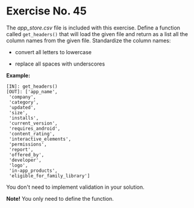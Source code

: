 # Exercise No. 45

The *app_store.csv* file is included with this exercise. Define a function called `get_headers()` that will load the given file and return as a list all the column names from the given file. Standardize the column names:

-   convert all letters to lowercase

-   replace all spaces with underscores


**Example:**


    [IN]: get_headers()
    [OUT]: ['app_name',
     'company',
     'category',
     'updated',
     'size',
     'installs',
     'current_version',
     'requires_android',
     'content_rating',
     'interactive_elements',
     'permissions',
     'report',
     'offered_by',
     'developer',
     'logo',
     'in-app_products',
     'eligible_for_family_library']


You don't need to implement validation in your solution.


**Note!** You only need to define the function.